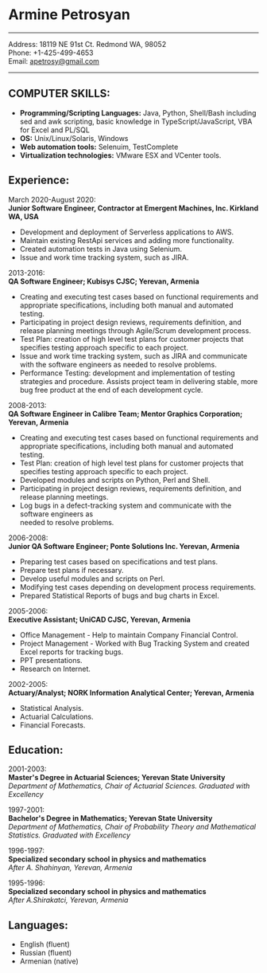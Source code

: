 <h1>Armine Petrosyan</h1>

<hr>

<p>
Address:                18119 NE 91st Ct. Redmond WA, 98052 <br>
Phone:                  +1-425-499-4653 <br>
Email:          <a href="mailto: apetrosy@gmail.com"> apetrosy@gmail.com </a> </p>

<hr>


<h2>COMPUTER SKILLS:</h2>
<ul>
<li> <strong>Programming/Scripting  Languages:</strong> Java, Python, Shell/Bash including sed and awk scripting, basic knowledge in TypeScript/JavaScript, VBA for Excel and PL/SQL </li>
<li> <strong>OS:</strong> Unix/Linux/Solaris, Windows </li>
<li> <strong>Web automation tools:</strong> Selenuim, TestComplete </li>
<li> <strong>Virtualization technologies:</strong> VMware ESX and VCenter tools. </li>
</ul>

<h2>Experience:</h2>

<p>March 2020-August 2020: <br>
  <strong>Junior Software Engineer, Contractor at Emergent Machines, Inc. Kirkland WA, USA</strong>  </p>
  <ul>
<li>Development and deployment of Serverless applications to AWS.  </li>
<li>Maintain existing RestApi services and adding more functionality.      </li>
<li>Created  automation tests in Java using Selenium.     </li>
<li>Issue and work time tracking system, such as JIRA. </li>
</ul>

<p>2013-2016: <br>
   <strong>QA Software Engineer; Kubisys CJSC; Yerevan, Armenia</strong>  </p>

<ul>
<li>Creating and executing test cases based on functional requirements and            appropriate  specifications, including both manual and automated testing.      </li>
<li>Participating in project design reviews, requirements definition, and release             planning meetings through Agile/Scrum development process.      </li>
<li>Test Plan: creation of high level test plans for customer projects that
    specifies testing approach specific to each project.      </li>
<li>Issue and work time tracking system, such as JIRA and communicate with the            software engineers as needed to resolve problems.        </li>
<li>Performance Testing: development and implementation of testing strategies and         procedure. Assists project team in delivering stable, more bug free             product at the  end of each development cycle.       </li>
</ul>

<p>2008-2013: <br>
  <strong>QA Software Engineer in Calibre Team; Mentor Graphics Corporation; Yerevan, Armenia</strong>  </p>

<ul>
<li>Creating and executing test cases based on functional requirements and appropriate        specifications, including both manual and automated testing.  </li>
<li>Test Plan: creation of high level test plans for customer projects that specifies         testing approach specific to each project.  </li>
<li>Developed modules and scripts on Python, Perl and Shell.  </li>
<li>Participating in project design reviews, requirements definition, and release planning    meetings.  </li>
<li>Log bugs in a defect-tracking system and communicate with the software engineers as <br>
needed to resolve problems.  </li>
</ul>

<p>2006-2008: <br>
  <strong>Junior QA Software Engineer; Ponte Solutions Inc. Yerevan, Armenia</strong></p>

<ul>
<li>Preparing test cases based on specifications and test plans.  </li>
<li>Prepare test plans if necessary.  </li>
<li>Develop useful modules and scripts on Perl.  </li>
<li>Modifying test cases depending on development process requirements.  </li>
<li>Prepared Statistical Reports of bugs and bug charts in Excel.  </li>
</ul>

<p>2005-2006: <br>
 <strong>Executive Assistant; UniCAD CJSC, Yerevan, Armenia</strong>  </p>

<ul>
<li>Office Management - Help to maintain Company Financial Control.  </li>
<li>Project Management - Worked with Bug Tracking System and created Excel reports for tracking bugs.  </li>
<li>PPT presentations.  </li>
<li>Research on Internet.  </li>
</ul>

<p>2002-2005: <br>
 <strong>Actuary/Analyst; NORK Information Analytical Center; Yerevan, Armenia</strong>  </p>

<ul>
<li>Statistical Analysis.</li>
<li>Actuarial Calculations.</li>
<li>Financial Forecasts.  </li>
</ul>

<h2>Education:</h2>

<p>2001-2003: <br>
<strong>Master's Degree in Actuarial Sciences; Yerevan State University</strong> <br>
<em>Department of Mathematics, Chair of Actuarial Sciences. Graduated with Excellency</em>  </p>

<p>1997-2001: <br>
 <strong>Bachelor's Degree in Mathematics; Yerevan State University</strong> <br>
 <em>Department of Mathematics, Chair of Probability Theory and Mathematical Statistics.</em>
 <em>Graduated with Excellency</em>
 </p>

<p>1996-1997: <br>
 <strong>Specialized secondary school in physics and mathematics</strong> <br>
 <em>After A. Shahinyan, Yerevan, Armenia</em>
</p>

<p>1995-1996: <br>
<strong>Specialized secondary school in physics and mathematics</strong> <br>
<em>After A.Shirakatci, Yerevan, Armenia</em>  </p>

<h2>Languages:</h2>

<ul>
 <li>English (fluent)    </li>
 <li>Russian (fluent)    </li>
 <li>Armenian (native)  </li>
</ul>
